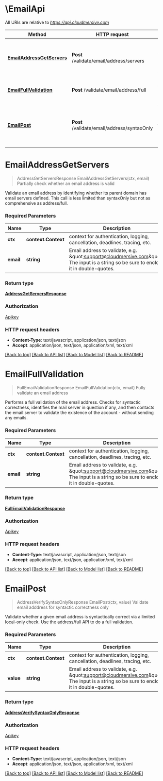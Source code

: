 # \EmailApi

All URIs are relative to *https://api.cloudmersive.com*

Method | HTTP request | Description
------------- | ------------- | -------------
[**EmailAddressGetServers**](EmailApi.md#EmailAddressGetServers) | **Post** /validate/email/address/servers | Partially check whether an email address is valid
[**EmailFullValidation**](EmailApi.md#EmailFullValidation) | **Post** /validate/email/address/full | Fully validate an email address
[**EmailPost**](EmailApi.md#EmailPost) | **Post** /validate/email/address/syntaxOnly | Validate email adddress for syntactic correctness only


# **EmailAddressGetServers**
> AddressGetServersResponse EmailAddressGetServers(ctx, email)
Partially check whether an email address is valid

Validate an email address by identifying whether its parent domain has email servers defined.  This call is less limited than syntaxOnly but not as comprehensive as address/full.

### Required Parameters

Name | Type | Description  | Notes
------------- | ------------- | ------------- | -------------
 **ctx** | **context.Context** | context for authentication, logging, cancellation, deadlines, tracing, etc.
  **email** | **string**| Email address to validate, e.g. \&quot;support@cloudmersive.com\&quot;.    The input is a string so be sure to enclose it in double-quotes. | 

### Return type

[**AddressGetServersResponse**](AddressGetServersResponse.md)

### Authorization

[Apikey](../README.md#Apikey)

### HTTP request headers

 - **Content-Type**: text/javascript, application/json, text/json
 - **Accept**: application/json, text/json, application/xml, text/xml

[[Back to top]](#) [[Back to API list]](../README.md#documentation-for-api-endpoints) [[Back to Model list]](../README.md#documentation-for-models) [[Back to README]](../README.md)

# **EmailFullValidation**
> FullEmailValidationResponse EmailFullValidation(ctx, email)
Fully validate an email address

Performs a full validation of the email address.  Checks for syntactic correctness, identifies the mail server in question if any, and then contacts the email server to validate the existence of the account - without sending any emails.

### Required Parameters

Name | Type | Description  | Notes
------------- | ------------- | ------------- | -------------
 **ctx** | **context.Context** | context for authentication, logging, cancellation, deadlines, tracing, etc.
  **email** | **string**| Email address to validate, e.g. \&quot;support@cloudmersive.com\&quot;.    The input is a string so be sure to enclose it in double-quotes. | 

### Return type

[**FullEmailValidationResponse**](FullEmailValidationResponse.md)

### Authorization

[Apikey](../README.md#Apikey)

### HTTP request headers

 - **Content-Type**: text/javascript, application/json, text/json
 - **Accept**: application/json, text/json, application/xml, text/xml

[[Back to top]](#) [[Back to API list]](../README.md#documentation-for-api-endpoints) [[Back to Model list]](../README.md#documentation-for-models) [[Back to README]](../README.md)

# **EmailPost**
> AddressVerifySyntaxOnlyResponse EmailPost(ctx, value)
Validate email adddress for syntactic correctness only

Validate whether a given email address is syntactically correct via a limited local-only check.  Use the address/full API to do a full validation.

### Required Parameters

Name | Type | Description  | Notes
------------- | ------------- | ------------- | -------------
 **ctx** | **context.Context** | context for authentication, logging, cancellation, deadlines, tracing, etc.
  **value** | **string**| Email address to validate, e.g. \&quot;support@cloudmersive.com\&quot;.    The input is a string so be sure to enclose it in double-quotes. | 

### Return type

[**AddressVerifySyntaxOnlyResponse**](AddressVerifySyntaxOnlyResponse.md)

### Authorization

[Apikey](../README.md#Apikey)

### HTTP request headers

 - **Content-Type**: text/javascript, application/json, text/json
 - **Accept**: application/json, text/json, application/xml, text/xml

[[Back to top]](#) [[Back to API list]](../README.md#documentation-for-api-endpoints) [[Back to Model list]](../README.md#documentation-for-models) [[Back to README]](../README.md)

